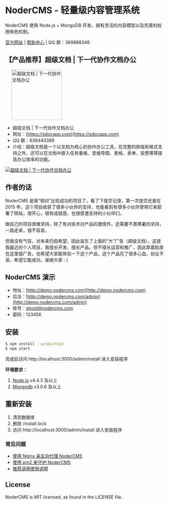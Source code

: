 # NoderCMS - 轻量级内容管理系统

NoderCMS 使用 Node.js + MongoDB 开发，拥有灵活的内容模型以及完善的权限角色机制。

[官方网站](http://www.nodercms.com) | [帮助中心](http://www.nodercms.com/help) | QQ 群：369888346

## 【产品推荐】超级文档 | 下一代协作文档办公

<a href="https://sdocapp.com">
<img src="https://github.com/welkinwong/nodercms/blob/master/superdocs-logo.jpg" width="160" alt="超级文档 | 下一代协作文档办公" style="margin-left: 20px" />
</a>


- 超级文档 | 下一代协作文档办公
- 网址：[https://sdocapp.com](https://sdocapp.com)
- QQ 群：638440389
- 介绍：超级文档是一个以文档为核心的协作办公工具，在完整的排版和格式支持之外，还可以在文档中嵌入任务看板、思维导图、表格、表单、投票等等提高办公效率的功能。


[![超级文档 | 下一代协作文档办公](https://github.com/welkinwong/nodercms/blob/master/superdocs-ad.png)](https://sdocapp.com)

## 作者的话

NoderCMS 是我“相对”比较成功的项目了，看了下提交记录，第一次提交还是在 2015 年，这个项目收获了很多小伙伴的支持，也能看到有很多小伙伴使用它来部署了网站，很开心，很有成就感，也很感激支持的小伙伴们。

做自己的项目很难坚持，除了有对技术对产品的激情外，还需要不畏寒暑的坚持，一路走来，很不容易。

但我没有气馁，对未来仍抱希望，因此诞生了上面的“大”广告（超级文档），这是我最近的个人项目，我擅长开发、擅长产品，但不擅长运营和推广，因此厚着脸皮在这里插广告，也希望大家能体验一下这个产品，这个产品花了很多心血，创业不易，希望它能成功，谢谢大家 : )

## NoderCMS 演示

- 地址：[http://demo.nodercms.com](http://demo.nodercms.com)
- 后台：[http://demo.nodercms.com/admin](http://demo.nodercms.com/admin)
- 账号：ghost@nodercms.com
- 密码：123456

## 安装

```bash
$ npm install --production
$ npm start
```

完成后访问 http://localhost:3000/admin/install 进入安装程序

**环境要求：**

1. [Node.js](https://www.nodejs.org) v4.4.3 及以上
2. [Mongodb](https://www.mongodb.org) v3.0.6 及以上

## 重新安装

1. 清空数据库
2. 删除 /install.lock
3. 访问 http://localhost:3000/admin/install 进入安装程序

### 常见问题

- [使用 Nginx 来反向代理 NoderCMS](http://www.nodercms.com/help/installation/shi-yong-nginx-lai-fan-xiang-dai-li-duo-ge-nodercms)
- [使用 pm2 来守护 NoderCMS](http://www.nodercms.com/help/installation/shi-yong-pm2-lai-shou-hu-nodercms)
- [推荐调用使用说明](http://www.nodercms.com/help/themes/features)

## License

NoderCMS is MIT licensed, as found in the LICENSE file.
